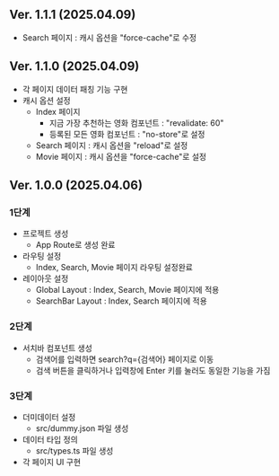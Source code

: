 ## Ver. 1.1.1 (2025.04.09)

- Search 페이지 : 캐시 옵션을 "force-cache"로 수정

## Ver. 1.1.0 (2025.04.09)

- 각 페이지 데이터 패칭 기능 구현
- 캐시 옵션 설정
  - Index 페이지
    - 지금 가장 추천하는 영화 컴포넌트 : "revalidate: 60"
    - 등록된 모든 영화 컴포넌트 : "no-store"로 설정
  - Search 페이지 : 캐시 옵션을 "reload"로 설정
  - Movie 페이지 : 캐시 옵션을 "force-cache"로 설정

## Ver. 1.0.0 (2025.04.06)

### 1단계

- 프로젝트 생성
  - App Route로 생성 완료
- 라우팅 설정
  - Index, Search, Movie 페이지 라우팅 설정완료
- 레이아웃 설정
  - Global Layout : Index, Search, Movie 페이지에 적용
  - SearchBar Layout : Index, Search 페이지에 적용

### 2단계

- 서치바 컴포넌트 생성
  - 검색어를 입력하면 search?q={검색어} 페이지로 이동
  - 검색 버튼을 클릭하거나 입력창에 Enter 키를 눌러도 동일한 기능을 가짐

### 3단계

- 더미데이터 설정
  - src/dummy.json 파일 생성
- 데이터 타입 정의
  - src/types.ts 파일 생성
- 각 페이지 UI 구현
